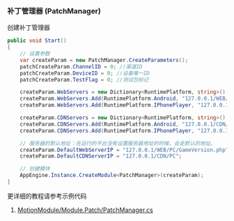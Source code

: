 ### 补丁管理器 (PatchManager)

创建补丁管理器  
```C#
public void Start()
{
	// 设置参数
	var createParam = new PatchManager.CreateParameters();	
	patchCreateParam.ChannelID = 0; //渠道ID
	patchCreateParam.DeviceID = 0; //设备唯一ID
	patchCreateParam.TestFlag = 0; //测试包标记

	createParam.WebServers = new Dictionary<RuntimePlatform, string>();
	createParam.WebServers.Add(RuntimePlatform.Android, "127.0.0.1/WEB/Android/GameVersion.php");
	createParam.WebServers.Add(RuntimePlatform.IPhonePlayer, "127.0.0.1/WEB/Iphone/GameVersion.php");

	createParam.CDNServers = new Dictionary<RuntimePlatform, string>();
	createParam.CDNServers.Add(RuntimePlatform.Android, "127.0.0.1/CDN/Android");
	createParam.CDNServers.Add(RuntimePlatform.IPhonePlayer, "127.0.0.1/CDN/Iphone");

	// 服务器的默认地址：在运行的平台没有设置服务器地址的时候，会走默认的地址。
	createParam.DefaultWebServerIP = "127.0.0.1/WEB/PC/GameVersion.php";
	createParam.DefaultCDNServerIP = "127.0.0.1/CDN/PC";

	// 创建模块
	AppEngine.Instance.CreateModule<PatchManager>(createParam);
}
```

更详细的教程请参考示例代码
1. [MotionModule/Module.Patch/PatchManager.cs](https://github.com/gmhevinci/MotionFramework/blob/master/Assets/MotionFramework/Scripts/Runtime/MotionModule/Module.Patch/PatchManager.cs)